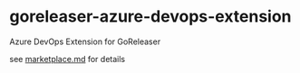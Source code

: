 # goreleaser-azure-devops-extension

Azure DevOps Extension for GoReleaser

see [marketplace.md](marketplace.md) for details
